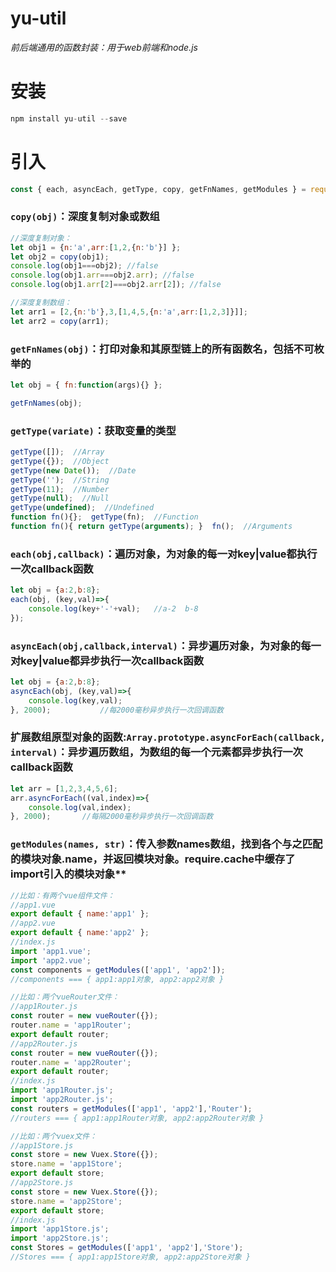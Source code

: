 # yu-util
  *前后端通用的函数封装：用于web前端和node.js*
# 安装
```javascript
npm install yu-util --save
```


# 引入
```javascript
const { each, asyncEach, getType, copy, getFnNames, getModules } = require('yu-util');
```  

### `copy(obj)`：深度复制对象或数组
```javascript
//深度复制对象：
let obj1 = {n:'a',arr:[1,2,{n:'b'}] };
let obj2 = copy(obj1);
console.log(obj1===obj2); //false
console.log(obj1.arr===obj2.arr); //false
console.log(obj1.arr[2]===obj2.arr[2]); //false

//深度复制数组：
let arr1 = [2,{n:'b'},3,[1,4,5,{n:'a',arr:[1,2,3]}]];
let arr2 = copy(arr1);
```

### `getFnNames(obj)`：打印对象和其原型链上的所有函数名，包括不可枚举的
```javascript
let obj = { fn:function(args){} };

getFnNames(obj);
```  

### `getType(variate)`：获取变量的类型
```javascript
getType([]);  //Array
getType({});  //Object
getType(new Date());  //Date
getType('');  //String
getType(11);  //Number
getType(null);  //Null
getType(undefined);  //Undefined
function fn(){};  getType(fn);  //Function
function fn(){ return getType(arguments); }  fn();  //Arguments
```

### `each(obj,callback)`：遍历对象，为对象的每一对key|value都执行一次callback函数
```javascript
let obj = {a:2,b:8};
each(obj, (key,val)=>{
    console.log(key+'-'+val);   //a-2  b-8
});
```

### `asyncEach(obj,callback,interval)`：异步遍历对象，为对象的每一对key|value都异步执行一次callback函数
```javascript
let obj = {a:2,b:8};
asyncEach(obj, (key,val)=>{
    console.log(key,val);
}, 2000);           //每2000毫秒异步执行一次回调函数
```

### 扩展数组原型对象的函数:`Array.prototype.asyncForEach(callback, interval)`：异步遍历数组，为数组的每一个元素都异步执行一次callback函数
```javascript
let arr = [1,2,3,4,5,6];
arr.asyncForEach((val,index)=>{
    console.log(val,index);
}, 2000);       //每隔2000毫秒异步执行一次回调函数
```

### `getModules(names, str)`：传入参数names数组，找到各个与之匹配的模块对象.name，并返回模块对象。require.cache中缓存了import引入的模块对象**
```javascript
//比如：有两个vue组件文件：
//app1.vue  
export default { name:'app1' };
//app2.vue  
export default { name:'app2' };
//index.js
import 'app1.vue';
import 'app2.vue';
const components = getModules(['app1', 'app2']);
//components === { app1:app1对象, app2:app2对象 }

//比如：两个vueRouter文件：
//app1Router.js
const router = new vueRouter({});
router.name = 'app1Router';
export default router;
//app2Router.js
const router = new vueRouter({});
router.name = 'app2Router';
export default router;
//index.js
import 'app1Router.js';
import 'app2Router.js';
const routers = getModules(['app1', 'app2'],'Router');
//routers === { app1:app1Router对象, app2:app2Router对象 }

//比如：两个vuex文件：
//app1Store.js
const store = new Vuex.Store({});
store.name = 'app1Store';
export default store;
//app2Store.js
const store = new Vuex.Store({});
store.name = 'app2Store';
export default store;
//index.js
import 'app1Store.js';
import 'app2Store.js';
const Stores = getModules(['app1', 'app2'],'Store'); 
//Stores === { app1:app1Store对象, app2:app2Store对象 }
```